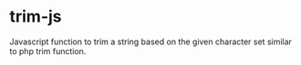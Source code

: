 # trim-js
Javascript function to trim a string based on the given character set similar to php trim function.
